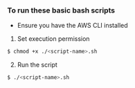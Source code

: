 ### To run these basic bash scripts 

* Ensure you have the AWS CLI installed 

1. Set execution permission
```bash
$ chmod +x ./<script-name>.sh
```

2. Run the script 
```bash
$ ./<script-name>.sh
```